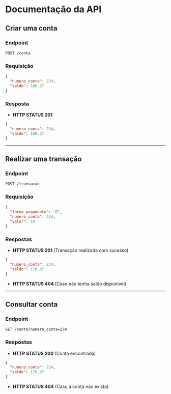 
# Documentação da API

## Criar uma conta

### Endpoint

```http
POST /conta
```

### Requisição

```json
{
  "numero_conta": 234,
  "saldo": 180.37
}
```

### Resposta

- **HTTP STATUS 201**

```json
{
  "numero_conta": 234,
  "saldo": 180.37
}
```

---

## Realizar uma transação

### Endpoint

```http
POST /transacao
```

### Requisição

```json
{
  "forma_pagamento": "D",
  "numero_conta": 234,
  "valor": 10
}
```

### Respostas

- **HTTP STATUS 201** (Transação realizada com sucesso)

```json
{
  "numero_conta": 234,
  "saldo": 170.07
}
```

- **HTTP STATUS 404** (Caso não tenha saldo disponível)

---

## Consultar conta

### Endpoint

```http
GET /conta?numero_conta=234
```

### Respostas

- **HTTP STATUS 200** (Conta encontrada)

```json
{
  "numero_conta": 234,
  "saldo": 170.07
}
```

- **HTTP STATUS 404** (Caso a conta não exista)

